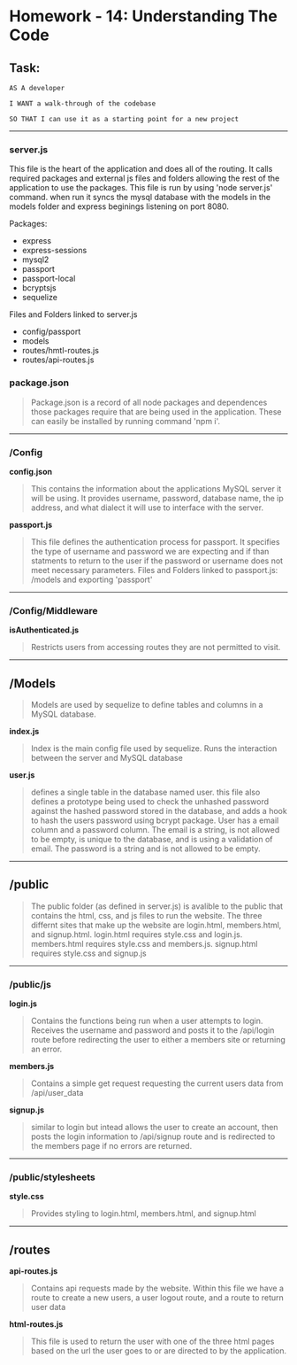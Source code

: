 # Homework - 14: Understanding The Code

## Task: 

```
AS A developer

I WANT a walk-through of the codebase

SO THAT I can use it as a starting point for a new project

```

---
### **server.js**

This file is the heart of the application and does all of the routing.  It calls required packages and external js files and folders allowing the rest of the application to use the packages.  This file is run by using 'node server.js' command. when run it syncs the mysql database with the models in the models folder and express beginings listening on port 8080.


Packages:
- express
- express-sessions
- mysql2
- passport
- passport-local
- bcryptsjs
- sequelize


Files and Folders linked to server.js
- config/passport
- models
- routes/hmtl-routes.js
- routes/api-routes.js


### **package.json**

>Package.json is a record of all node packages and dependences those packages require that are being used in the application.  These can easily be installed by running command 'npm i'.

---
### **/Config**

**config.json**   

>This contains the information about the applications MySQL server it will be using.  It provides username, password, database name, the ip address, and what dialect it will use to interface with the server.

**passport.js**

>This file defines the authentication process for passport. It specifies the type of username and password we are expecting and if than statments to return to the user if the password or username does not meet necessary parameters. Files and Folders linked to passport.js: /models and exporting 'passport'


---
### **/Config/Middleware**

**isAuthenticated.js**

>Restricts users from accessing routes they are not permitted to visit.

---

## **/Models**
>Models are used by sequelize to define tables and columns in a MySQL database.

**index.js**

>Index is the main config file used by sequelize.  Runs the interaction between the server and MySQL database

**user.js**

>defines a single table in the database named user. this file also defines a prototype being used to check the unhashed password against the hashed password stored in the database, and adds a hook to hash the users password using bcrypt package. User has a email column and a password column.  The email is a string, is not allowed to be empty, is unique to the database, and is using a validation of email. The password is a string and is not allowed to be empty. 

---

## **/public**
>The public folder (as defined in server.js) is avalible to the public that contains the html, css, and js files to run the website. The three differnt sites that make up the website are login.html, members.html, and signup.html. login.html requires style.css and login.js. members.html requires style.css and members.js. signup.html requires style.css and signup.js

---
### **/public/js**
**login.js**  
>Contains the functions being run when a user attempts to login.  Receives the username and password and posts  it to the /api/login route before redirecting the user to either a members site or returning an error.

**members.js**

>Contains a simple get request requesting the current users data from /api/user_data 

**signup.js**

>similar to login but intead allows the user to create an account, then posts the login information to /api/signup route and is redirected to the members page if no errors are returned.

---

### **/public/stylesheets**

**style.css**  
>Provides styling to login.html, members.html, and signup.html

---

## **/routes**

**api-routes.js**

>Contains api requests made by the website.  Within this file we have a route to create a new users, a user logout route, and a route to return user data 

**html-routes.js**

>This file is used to return the user with one of the three html pages based on the url the user goes to or are directed to by the application. 

 